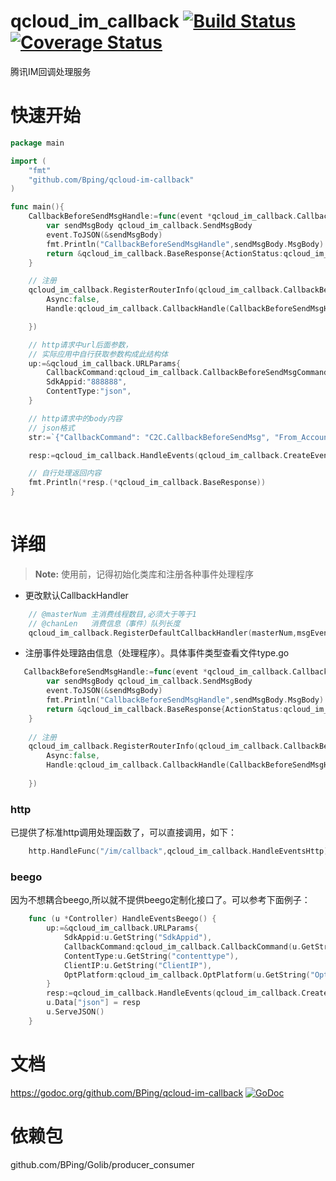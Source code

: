 # qcloud_im_callback [![Build Status](https://travis-ci.org/BPing/qcloud-im-callback.svg?branch=master)](https://travis-ci.org/BPing/qcloud-im-callback) [![Coverage Status](https://coveralls.io/repos/github/BPing/qcloud-im-callback/badge.svg?branch=master)](https://coveralls.io/github/BPing/qcloud-im-callback?branch=master)
腾讯IM回调处理服务


# 快速开始

```go
package main

import (
	"fmt"
	"github.com/Bping/qcloud-im-callback"
)

func main(){
	CallbackBeforeSendMsgHandle:=func(event *qcloud_im_callback.CallbackEvent)interface{}{
		var sendMsgBody qcloud_im_callback.SendMsgBody
		event.ToJSON(&sendMsgBody)
		fmt.Println("CallbackBeforeSendMsgHandle",sendMsgBody.MsgBody)
		return &qcloud_im_callback.BaseResponse{ActionStatus:qcloud_im_callback.OkStatus,ErrorCode:0}
	}

	// 注册
	qcloud_im_callback.RegisterRouterInfo(qcloud_im_callback.CallbackBeforeSendMsgCommand,qcloud_im_callback.RouterInfo{
		Async:false,
		Handle:qcloud_im_callback.CallbackHandle(CallbackBeforeSendMsgHandle),

	})

	// http请求中url后面参数，
	// 实际应用中自行获取参数构成此结构体
	up:=&qcloud_im_callback.URLParams{
		CallbackCommand:qcloud_im_callback.CallbackBeforeSendMsgCommand,
		SdkAppid:"888888",
		ContentType:"json",
	}

	// http请求中的body内容
	// json格式
	str:=`{"CallbackCommand": "C2C.CallbackBeforeSendMsg", "From_Account": "jared", "To_Account": "Jonh", "MsgBody": [ {"MsgType": "TIMTextElem","MsgContent": {"Text": "red packet"}}]}`

	resp:=qcloud_im_callback.HandleEvents(qcloud_im_callback.CreateEvents(up.CallbackCommand,up,[]byte(str)))

	// 自行处理返回内容
	fmt.Println(*resp.(*qcloud_im_callback.BaseResponse))
}
	
```

# 详细

>**Note:** 使用前，记得初始化类库和注册各种事件处理程序

* 更改默认CallbackHandler
```go
    // @masterNum 主消费线程数目,必须大于等于1
    // @chanLen   消费信息（事件）队列长度
    qcloud_im_callback.RegisterDefaultCallbackHandler(masterNum,msgEventLen int,defaultHandle func(*CallbackEvent) interface{})
```
* 注册事件处理路由信息（处理程序）。具体事件类型查看文件type.go
```go
   CallbackBeforeSendMsgHandle:=func(event *qcloud_im_callback.CallbackEvent)interface{}{
   		var sendMsgBody qcloud_im_callback.SendMsgBody
   		event.ToJSON(&sendMsgBody)
   		fmt.Println("CallbackBeforeSendMsgHandle",sendMsgBody.MsgBody)
   		return &qcloud_im_callback.BaseResponse{ActionStatus:qcloud_im_callback.OkStatus,ErrorCode:0}
   	}
   
   	// 注册
   	qcloud_im_callback.RegisterRouterInfo(qcloud_im_callback.CallbackBeforeSendMsgCommand,qcloud_im_callback.RouterInfo{
   		Async:false,
   		Handle:qcloud_im_callback.CallbackHandle(CallbackBeforeSendMsgHandle),
   
   	})
```

### http
已提供了标准http调用处理函数了，可以直接调用，如下：
```go
    http.HandleFunc("/im/callback",qcloud_im_callback.HandleEventsHttp)
```

### beego
因为不想耦合beego,所以就不提供beego定制化接口了。可以参考下面例子：
```go
    func (u *Controller) HandleEventsBeego() {
    	up:=&qcloud_im_callback.URLParams{
    		SdkAppid:u.GetString("SdkAppid"),
    		CallbackCommand:qcloud_im_callback.CallbackCommand(u.GetString("CallbackCommand")),
    		ContentType:u.GetString("contenttype"),
    		ClientIP:u.GetString("ClientIP"),
    		OptPlatform:qcloud_im_callback.OptPlatform(u.GetString("OptPlatform")),
    	}
    	resp:=qcloud_im_callback.HandleEvents(qcloud_im_callback.CreateEvents(up.CallbackCommand,up,u.Ctx.Input.RequestBody))
    	u.Data["json"] = resp
    	u.ServeJSON()
    }
```


# 文档

https://godoc.org/github.com/BPing/qcloud-im-callback [![GoDoc](https://godoc.org/github.com/BPing/qcloud-im-callback?status.svg)](https://godoc.org/github.com/BPing/qcloud-im-callback)

# 依赖包
  github.com/BPing/Golib/producer_consumer
